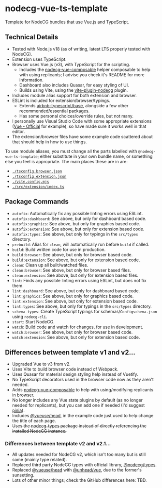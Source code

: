# nodecg-vue-ts-template

Template for NodeCG bundles that use Vue.js and TypeScript.


## Technical Details

- Tested with Node.js v18 (as of writing, latest LTS properly tested with NodeCG).
- Extension uses TypeScript.
- Browser uses Vue.js (v3), with TypeScript for the scripting.
  - Includes the [nodecg-vue-composable](https://github.com/Dan-Shields/nodecg-vue-composable) helper composable to help with using replicants; I advise you check it's README for more information.
  - Dashboard also includes Quasar, for easy styling of UI.
  - Builds using Vite, using the [vite-plugin-nodecg](https://github.com/dan-shields/vite-plugin-nodecg) plugin.
- Includes module alias support for both extension and browser.
- ESLint is included for extension/browser/typings.
  - Extends [airbnb-typescript/base](https://github.com/iamturns/eslint-config-airbnb-typescript), alongside a few other recommended/essential packages.
  - Has some personal choices/override rules, but not many.
- I personally use Visual Studio Code with some appropriate extensions ([Vue - Official](https://marketplace.visualstudio.com/items?itemName=Vue.volar) for example), so have made sure it works well in that editor.
- The extension/browser files have some example code scattered about that should help in how to use things.

To use module aliases, you must change all the parts labelled with `@nodecg-vue-ts-template`; either substitute in your own bundle name, or something else you feel is appropriate. The main places these are in are:
- [`./tsconfig.browser.json`](tsconfig.browser.json)
- [`./tsconfig.extension.json`](tsconfig.extension.json)
- [`./vite.config.mjs`](vite.config.mjs)
- [`./src/extension/index.ts`](src/extension/index.ts)


## Package Commands

- `autofix`: Automatically fix any possible linting errors using ESLint.
- `autofix:dashboard`: See above, but only for dashboard based code.
- `autofix:graphics`: See above, but only for graphics based code.
- `autofix:extension`: See above, but only for extension based code.
- `autofix:types`: See above, but only for typings in the `src/types` directory.
- `prebuild`: Alias for `clean`, will automatically run before `build` if called.
- `build`: Build written code for use in production.
- `build:browser`: See above, but only for browser based code.
- `build:extension`: See above, but only for extension based code.
- `clean`: Clean up all built/watched files.
- `clean:browser`: See above, but only for browser based files.
- `clean:extension`: See above, but only for extension based files.
- `lint`: Finds any possible linting errors using ESLint, but does not fix them.
- `lint:dashboard`: See above, but only for dashboard based code.
- `lint:graphics`: See above, but only for graphics based code.
- `lint:extension`: See above, but only for extension based code.
- `lint:types`: See above, but only for typings in the `src/types` directory.
- `schema-types`: Create TypeScript typings for schemas/`Configschema.json` using `nodecg-cli`.
- `start`: Start NodeCG.
- `watch`: Build code and watch for changes, for use in development.
- `watch:browser`: See above, but only for browser based code.
- `watch:extension`: See above, but only for extension based code.


## Differences between template v1 and v2...

- Upgraded Vue to v3 from v2.
- Uses Vite to build browser code instead of Webpack.
- Uses Quasar for material design styling help instead of Vuetify.
- No TypeScript decorators used in the browser code now as they aren't needed.
- Adds [nodecg-vue-composable](https://github.com/Dan-Shields/nodecg-vue-composable) to help with using/modifying replicants in browser.
- No longer includes any Vue state plugins by default (as no longer needed for replicants), but you can add one if needed (I'd suggest [pinia](https://pinia.vuejs.org/)).
- Includes [@vueuse/head](https://github.com/vueuse/head), in the example code just used to help change the title of each page.
- ~~Uses the [nodecg-types](https://github.com/codeoverflow-org/nodecg-types) package instead of directly referencing the installed NodeCG instance.~~

### Differences between template v2 and v2.1...

- All updates needed for NodeCG v2, which isn't too many but is still some (mainly type related).
- Replaced third party NodeCG types with official library, [@nodecg/types](https://www.npmjs.com/package/@nodecg/types).
- Replaced [@vueuse/head](https://github.com/vueuse/head) with [@unhead/vue](https://github.com/unjs/unhead), due to the former's sunsetting.
- Lots of other minor things; check the GitHub differences here: TBD.
